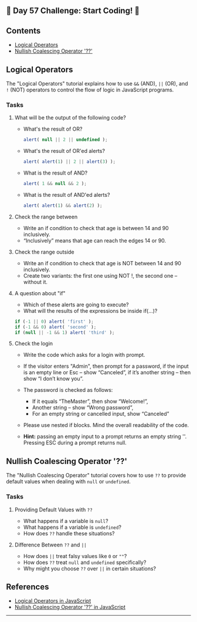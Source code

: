 ## 🚀 Day 57 Challenge: Start Coding! 🚀

## Contents
- [Logical Operators](#logical-operators)
- [Nullish Coalescing Operator '??'](#nullish-coalescing-operator-)

## Logical Operators

The "Logical Operators" tutorial explains how to use `&&` (AND), `||` (OR), and `!` (NOT) operators to control the flow of logic in JavaScript programs.

### Tasks

1. What will be the output of the following code?

    - What's the result of OR?  
        ```js 
        alert( null || 2 || undefined ); 
        ```

    - What's the result of OR'ed alerts?  
        ```js 
        alert( alert(1) || 2 || alert(3) ); 
        ```

    - What is the result of AND?  
        ```js 
        alert( 1 && null && 2 ); 
        ```

    - What is the result of AND'ed alerts?  
        ```js 
        alert( alert(1) && alert(2) ); 
        ```

2. Check the range between
    - Write an if condition to check that age is between 14 and 90 inclusively.
    - “Inclusively” means that age can reach the edges 14 or 90.

3. Check the range outside
    - Write an if condition to check that age is NOT between 14 and 90 inclusively.
    - Create two variants: the first one using NOT !, the second one – without it.

4. A question about "if"
    - Which of these alerts are going to execute?
    - What will the results of the expressions be inside if(...)?
    ```js
    if (-1 || 0) alert( 'first' );
    if (-1 && 0) alert( 'second' );
    if (null || -1 && 1) alert( 'third' );
    ```

5. Check the login
    - Write the code which asks for a login with prompt.
    - If the visitor enters "Admin", then prompt for a password, if the input is an empty line or Esc – show “Canceled”, if it’s another string – then show “I don’t know you”.

    - The password is checked as follows:
        - If it equals “TheMaster”, then show “Welcome!”,
        - Another string – show “Wrong password”,
        - For an empty string or cancelled input, show “Canceled”

    - Please use nested if blocks. Mind the overall readability of the code.
    - **Hint:** passing an empty input to a prompt returns an empty string ''. Pressing ESC during a prompt returns null.


## Nullish Coalescing Operator '??'

The "Nullish Coalescing Operator" tutorial covers how to use `??` to provide default values when dealing with `null` or `undefined`.

### Tasks

1. Providing Default Values with `??`
    - What happens if a variable is `null`?
    - What happens if a variable is `undefined`?
    - How does `??` handle these situations?

2. Difference Between `??` and `||`
    - How does `||` treat falsy values like `0` or `""`?
    - How does `??` treat `null` and `undefined` specifically?
    - Why might you choose `??` over `||` in certain situations?


## References
- [Logical Operators in JavaScript](https://javascript.info/logical-operators)
- [Nullish Coalescing Operator '??' in JavaScript](https://javascript.info/nullish-coalescing-operator)
---